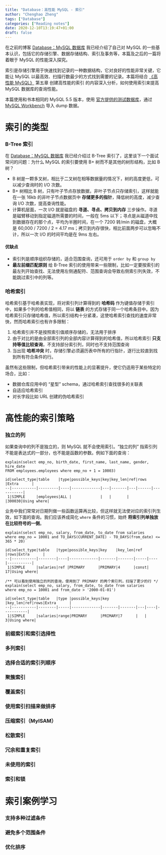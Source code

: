 ```yaml
---
title: "Database：高性能 MySQL - 索引"
author: "Chenghao Zheng"
tags: ["Database"]
categories: ["Reading notes"]
date: 2020-12-10T13:19:47+01:00
draft: false
---
```


在之前的博客 [Database：MySQL 数据库](https://chenghao.monster/2020/database-mysql/) 我已经介绍了自己对 MySQL 的一些基本认识，包括它的存储引擎、数据存储结构、索引及事务等，本篇及之后的一篇将着眼于 MySQL 的性能深入探究。

索引是存储引擎用于快速找到记录的一种数据结构，它对良好的性能非常关键，它能让 MySQL 以最高效、扫描行数最少的方式找到需要的记录。本篇将结合 [《高性能 MySQL》](https://book.douban.com/subject/23008813/) 第五章 创建高性能的索引 的内容深入分析，如何使用索引来提高 MySQL 数据库的查询性能。

本篇使用和书本相同的 MySQL 5.5 版本，使用 [官方提供的测试数据库](https://github.com/datacharmer/test_db)，通过 [MySQL Workbench](https://dev.mysql.com/downloads/workbench/) 导入 dump 数据。

# 索引的类型

### B-Tree 索引

在 [Database：MySQL 数据库](https://chenghao.monster/2020/database-mysql/) 我已经介绍过 B-Tree 索引了，这里谈下一个面试常问的问题：为什么 MySQL 的索引要使用 B+ 树而不是其他的树形结构，比如 B 树？

* B 树是一颗多叉树，相比于二叉树在相等数据量的情况下，树的高度更低，可以减少查询时的 I/O 次数。
* B+ 树相比 B 树，只有叶子节点存放数据，非叶子节点只存储索引，这样就能在一张 16kb 的非叶子节点数据页中 **存储更多的指针**，降低树的高度，减少查询 I/O 次数，提高查询性能。
* 计算机层面，一次 I/O 就是磁盘的 **寻道、寻点、拷贝到内存** 三步操作。寻道是磁臂移动到指定磁道所需要的时间，一般在 5ms 以下；寻点是从磁道中找到数据存在的那个点，平均为半圈时间，在一个 7200 转/min 的磁盘，大概是 60,000 / 7200 / 2 = 4.17 ms；拷贝到内存很快，相比前面两步可以忽略不计，所以一次 I/O 的时间平均是在 9ms 左右。

#### 优缺点

* 索引列是顺序组织存储的，适合范围查询，还可用于 `order by` 和 `group by`
* **最左前缀匹配原则** 给 B-Tree 索引的使用带来一些限制，比如一定要按索引的最左列开始查找、无法使用左侧通配符、范围查询会导致右侧索引列失效，不能跳过索引中的列等。

### 哈希索引

哈希索引基于哈希表实现，将对索引列计算得到的 **哈希码** 作为键值存储于索引中，如果多个列的哈希值相同，将以 **链表** 的方式存储于同一个哈希条目中。因为哈希索引只存储哈希值，所以索引结构十分紧凑，这使哈希索引查找的速度非常快，然而哈希索引也有许多限制：

1. 哈希索引并不是按照索引值顺序存储的，无法用于排序
2. 由于对比的是由全部索引列的全部内容计算得到的哈希值，所以哈希索引 **只支持等值比较查询**，不支持部分索引列，同时也不支持范围查询
3. 当出现 **哈希冲突** 时，存储引擎必须遍历表中所有的行指针，逐行比较直到找到所有符合条件的行。

虽然有这些限制，但哈希索引带来的性能上的显著提升，使它仍适用于某些特定的场合，比如：

* 数据仓库应用中的 “星型” schema，通过哈希索引查找很多的关联表
* 自适应哈希索引
* 对长字段比如 URL 创建的伪哈希索引

# 高性能的索引策略

### 独立的列

如果查询中的列不是独立的，则 MySQL 就不会使用索引。“独立的列” 指索引列不能是表达式的一部分，也不能是函数的参数。例如下面的查询：

~~~mysq
explain(select emp_no, birth_date, first_name, last_name, gender, hire_date
FROM employees.employees where emp_no + 1 = 10003)

id|select_type|table    |type|possible_keys|key|key_len|ref|rows  |Extra      |
--|-----------|---------|----|-------------|---|-------|---|------|-----------|
 1|SIMPLE     |employees|ALL |             |   |       |   |300030|Using where|

~~~

业务中我们常常对日期列做一些函数运算再比较，但这样就无法使对应的索引列生效，如下面的查询。我们应该养成简化 `where` 条件的习惯，始终 **将索引列单独放在比较符号的一侧**。

~~~mysql
explain(select emp_no, salary, from_date, to_date from salaries
where emp_no = 10001 and TO_DAYS(CURRENT_DATE) - TO_DAYS(from_date) <= 365 * 20)

id|select_type|table   |type|possible_keys|key    |key_len|ref  |rows|Extra      |
--|-----------|--------|----|-------------|-------|-------|-----|----|-----------|
 1|SIMPLE     |salaries|ref |PRIMARY      |PRIMARY|4      |const|  17|Using where|

/** 可以看到使用独立的列的查询，使用到了 PRIMARY 的两个索引列，扫描了更少的行 */
explain(select emp_no, salary, from_date, to_date from salaries
where emp_no = 10001 and from_date > '2000-01-01')

id|select_type|table   |type |possible_keys|key    |key_len|ref|rows|Extra      |
--|-----------|--------|-----|-------------|-------|-------|---|----|-----------|
 1|SIMPLE     |salaries|range|PRIMARY      |PRIMARY|7      |   |   3|Using where|
~~~

### 前缀索引和索引选择性



### 多列索引

### 选择合适的索引列顺序

### 聚簇索引

### 覆盖索引

### 使用索引扫描来做排序

### 压缩索引（MyISAM）

### 松散索引

### 冗余和重复索引

### 未使用的索引

### 索引和锁

# 索引案例学习

### 支持多种过滤条件

### 避免多个范围条件

### 优化排序

